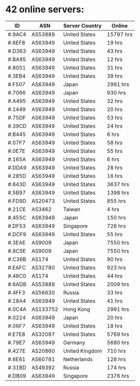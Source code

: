 # 42 online servers:

| ID | ASN | Server Country | Online |
| ------ | ------ | ------ | ------ |
| #.9AC4 | AS53889 | United States | 15797 hrs |
| #.6EF8 | AS63949 | United States | 19 hrs |
| #.D363 | AS63949 | United States | 43 hrs |
| #.BA95 | AS63949 | United States | 12 hrs |
| #.8051 | AS63949 | United States | 31 hrs |
| #.3EB4 | AS63949 | United States | 39 hrs |
| #.F507 | AS63949 | Japan | 2991 hrs |
| #.7066 | AS63949 | Japan | 930 hrs |
| #.A495 | AS63949 | United States | 32 hrs |
| #.1449 | AS63949 | United States | 20 hrs |
| #.75DF | AS63949 | United States | 53 hrs |
| #.39CD | AS63949 | United States | 24 hrs |
| #.B445 | AS63949 | United States | 6 hrs |
| #.07F7 | AS63949 | United States | 58 hrs |
| #.0E7E | AS63949 | United States | 55 hrs |
| #.165A | AS63949 | United States | 6 hrs |
| #.DDA9 | AS63949 | United States | 28 hrs |
| #.285D | AS63949 | United States | 16 hrs |
| #.643D | AS63949 | United States | 3637 hrs |
| #.5B97 | AS63949 | United States | 1398 hrs |
| #.FD9D | AS20473 | United States | 855 hrs |
| #.21CE | AS3462 | Taiwan | 4 hrs |
| #.455C | AS63949 | Japan | 150 hrs |
| #.DF53 | AS63949 | Singapore | 726 hrs |
| #.DCF9 | AS63949 | United States | 55 hrs |
| #.3EAE | AS9009 | Japan | 7550 hrs |
| #.8C5E | AS9009 | Japan | 7550 hrs |
| #.C36B | AS174 | United States | 90 hrs |
| #.EAFC | AS32780 | United States | 923 hrs |
| #.48C0 | AS174 | United States | 44 hrs |
| #.6ADB | AS53889 | United States | 2009 hrs |
| #.4FF3 | AS56630 | Russia | 33 hrs |
| #.18A4 | AS63949 | United States | 41 hrs |
| #.0C4A | AS133752 | Hong Kong | 2991 hrs |
| #.0224 | AS63949 | Japan | 20 hrs |
| #.06F7 | AS63949 | United States | 18 hrs |
| #.E7E8 | AS32097 | United States | 5769 hrs |
| #.79E7 | AS63949 | Germany | 5680 hrs |
| #.427E | AS20860 | United Kingdom | 710 hrs |
| #.6E61 | AS60781 | Netherlands | 128 hrs |
| #.31BD | AS49392 | Russia | 174 hrs |
| #.DB09 | AS63949 | Singapore | 2376 hrs |

